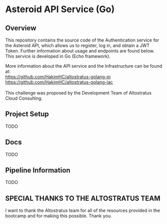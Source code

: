 # Asteroid API Service (Go)

## Overview 
This repository contains the source code of the Authentication service for the Asteroid API,
which allows us to register, log in, and obtain a JWT Token.
Further information about usage and endpoints are found below.
This service is developed in Go (Echo framework).

More information about the API service and the Infrastructure can be found at:<br>
https://github.com/HakimHC/altostratus-golang-pi
https://github.com/HakimHC/altostratus-golang-iac
<br>
<br>
This challenge was proposed by the Development Team of Altostratus Cloud Consulting.
<br>

## Project Setup
TODO

## Docs
TODO

## Pipeline Information
TODO

## SPECIAL THANKS TO THE ALTOSTRATUS TEAM
I want to thank the Altostratus team for all of the resources provided in the bootcamp and for making this possible. Thank you.